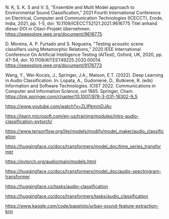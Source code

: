 N. K, S. K. S and V. S, "Ensemble and Multi Model approach to Environmental Sound Classification," 2021 Fourth International Conference on Electrical, Computer and Communication Technologies (ICECCT), Erode, India, 2021, pp. 1-5, doi: 10.1109/ICECCT52121.2021.9616775 Titel anhand dieser DOI in Citavi-Projekt übernehmen.
https://ieeexplore.ieee.org/document/9616775

D. Moreira, A. P. Furtado and S. Nogueira, "Testing acoustic scene classifiers using Metamorphic Relations," 2020 IEEE International Conference On Artificial Intelligence Testing (AITest), Oxford, UK, 2020, pp. 47-54, doi: 10.1109/AITEST49225.2020.00014.
https://ieeexplore.ieee.org/document/9176773

Wang, Y., Wei-Kocsis, J., Springer, J.A., Matson, E.T. (2022). Deep Learning in Audio Classification. In: Lopata, A., Gudonienė, D., Butkienė, R. (eds) Information and Software Technologies. ICIST 2022. Communications in Computer and Information Science, vol 1665. Springer, Cham.
https://link.springer.com/chapter/10.1007/978-3-031-16302-9_5

https://www.youtube.com/watch?v=ZLIPkmmDJAc

https://learn.microsoft.com/en-us/training/modules/intro-audio-classification-pytorch/

https://www.tensorflow.org/lite/models/modify/model_maker/audio_classification

https://huggingface.co/docs/transformers/model_doc/time_series_transformer

https://pytorch.org/audio/main/models.html

https://huggingface.co/docs/transformers/model_doc/audio-spectrogram-transformer

https://huggingface.co/tasks/audio-classification

https://huggingface.co/docs/transformers/tasks/audio_classification

https://www.kaggle.com/code/papeloto/urban-sound-feature-extraction-knn
